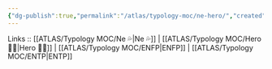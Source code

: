 ```yaml
---
{"dg-publish":true,"permalink":"/atlas/typology-moc/ne-hero/","created":"2023-01-05T15:12:31.354+01:00","updated":"2023-02-26T16:55:10.142+01:00"}
---
```


Links :: [[ATLAS/Typology MOC/Ne 💦\|Ne 💦]] | [[ATLAS/Typology MOC/Hero 🦸‍♂️\|Hero 🦸‍♂️]] | [[ATLAS/Typology MOC/ENFP\|ENFP]] | [[ATLAS/Typology MOC/ENTP\|ENTP]]
